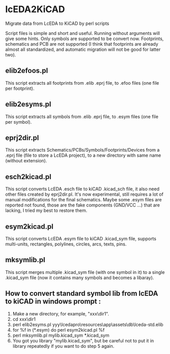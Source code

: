 # lcEDA2KiCAD
Migrate data from LcEDA to KiCAD by perl scripts

Script files is simple and short and useful. 
Running without arguments will give some hints.
Only symbols are supported to be convert now. Footprints, schematics and PCB are not supported (I think that footprints are already almost all standardized, and automatic migration will not be good for latter two). 

## elib2efoos.pl
This script extracts all footprints from .elib .eprj file, to .efoo files (one file per footprint).

## elib2esyms.pl
This script extracts all symbols from .elib .eprj file, to .esym files (one file per symbol).

## eprj2dir.pl
This script extracts Schematics/PCBs/Symbols/Footprints/Devices from a .eprj file (file to store a LcEDA project), to a new directory with same name (without extension).

## esch2kicad.pl
This script converts LcEDA .esch file to kiCAD .kicad_sch file, it also need other files created by eprj2dir.pl.
It's now experimental, still requires a lot of manual modifications for the final schematics.
Maybe some .esym files are reported not found, those are the fake components (GND/VCC ...) that are lacking, I tried my best to restore them.

## esym2kicad.pl
This script converts LcEDA .esym file to kiCAD .kicad_sym file, supports multi-units, rectangles, polylines, circles, arcs, texts, pins.

## mksymlib.pl
This script merges multiple .kicad_sym file (with one symbol in it) to a single .kicad_sym file (now it contains many symbols and becomes a libaray).

## How to convert standard symbol lib from lcEDA to kiCAD in windows prompt :
1. Make a new directory, for example, "xxx\dir1".
2. cd xxx\dir1
3. perl elib2esyms.pl yyy\lcedapro\resources\app\assets\db\lceda-std.elib
4. for %f in (*.esym) do perl esym2kicad.pl %f
5. perl mksymlib.pl mylib.kicad_sym *.kicad_sym
6. You got you library "mylib.kicad_sym", but be careful not to put it in library repeatedly if you want to do step 5 again.


